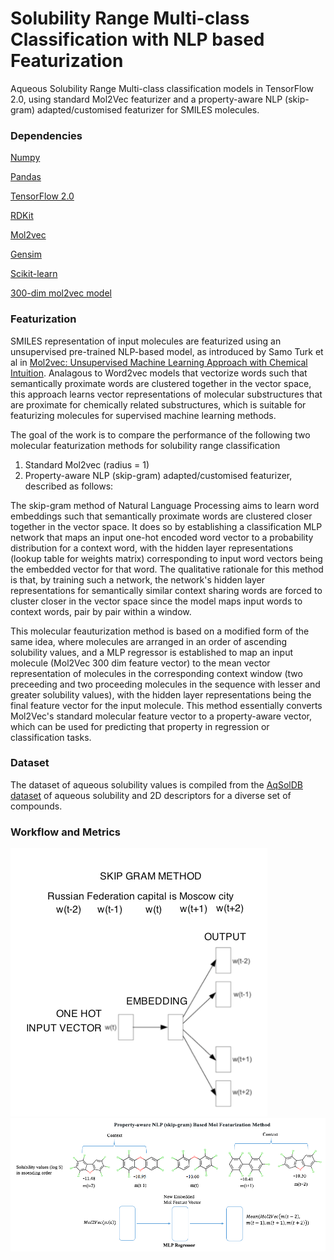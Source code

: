 # Solubility Range Multi-class Classification with NLP based Featurization

Aqueous Solubility Range Multi-class classification models in TensorFlow 2.0, using standard Mol2Vec featurizer and a property-aware NLP (skip-gram) adapted/customised featurizer for SMILES molecules. 

### Dependencies

[Numpy](https://anaconda.org/conda-forge/numpy)

[Pandas](https://anaconda.org/anaconda/pandas)

[TensorFlow 2.0](https://www.tensorflow.org/install)

[RDKit](https://www.rdkit.org/docs/Install.html)

[Mol2vec](https://github.com/samoturk/mol2vec)

[Gensim](https://anaconda.org/anaconda/gensim)

[Scikit-learn](https://anaconda.org/anaconda/scikit-learn)

[300-dim mol2vec model](https://github.com/samoturk/mol2vec/blob/master/examples/models/model_300dim.pkl)

### Featurization

SMILES representation of input molecules are featurized using an unsupervised pre-trained NLP-based model, as introduced by Samo Turk et al in [Mol2vec: Unsupervised Machine Learning Approach with Chemical Intuition](https://pubs.acs.org/doi/10.1021/acs.jcim.7b00616). Analagous to Word2vec models that vectorize words such that semantically proximate words are clustered together in the vector space, this approach learns vector representations of molecular substructures that are proximate for chemically related substructures, which is suitable for featurizing molecules for supervised machine learning methods. 

The goal of the work is to compare the performance of the following two molecular featurization methods for solubility range classification

1. Standard Mol2vec (radius = 1)
2. Property-aware NLP (skip-gram) adapted/customised featurizer, described as follows:

The skip-gram method of Natural Language Processing aims to learn word embeddings such that semantically proximate words are clustered closer together in the vector space. It does so by establishing a classification MLP network that maps an input one-hot encoded word vector to a probability distribution for a context word, with the hidden layer representations (lookup table for weights matrix) corresponding to input word vectors being the embedded vector for that word. The qualitative rationale for this method is that, by training such a network, the network's hidden layer representations for semantically similar context sharing words are forced to cluster closer in the vector space since the model maps input words to context words, pair by pair within a window. 

This molecular feauturization method is based on a modified form of the same idea, where molecules are arranged in an order of ascending solubility values, and a MLP regressor is established to map an input molecule (Mol2Vec 300 dim feature vector) to the mean vector representation of molecules in the corresponding context window (two preceeding and two proceeding molecules in the sequence with lesser and greater solubility values), with the hidden layer representations being the final feature vector for the input molecule. This method essentially converts Mol2Vec's standard molecular feature vector to a property-aware vector, which can be used for predicting that property in regression or classification tasks.

### Dataset

The dataset of aqueous solubility values is compiled from the [AqSolDB dataset](https://dataverse.harvard.edu/dataset.xhtml?persistentId=doi:10.7910/DVN/OVHAW8) of aqueous solubility and 2D descriptors for a diverse set of compounds.

### Workflow and Metrics
![](images/skip-gram.png)
![](images/mol-skip-gram.png)

